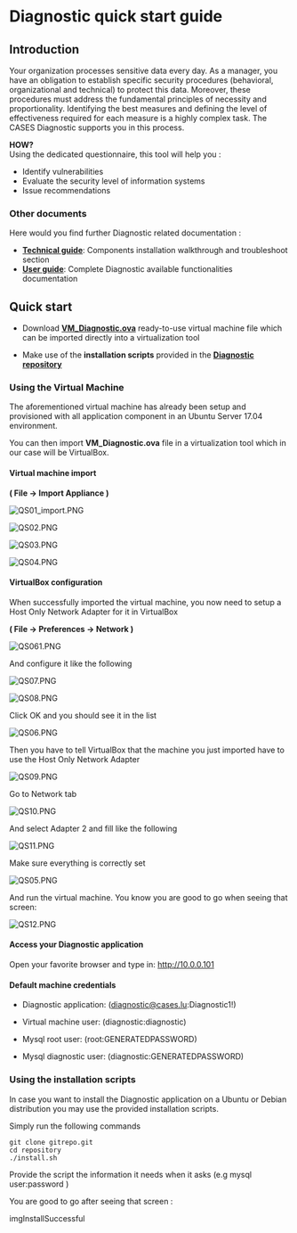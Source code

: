 Diagnostic quick start guide
============================

Introduction
------------

Your organization processes sensitive data every day. As a manager, you
have an obligation to establish specific security procedures
(behavioral, organizational and technical) to protect this data.
Moreover, these procedures must address the fundamental principles of
necessity and proportionality. Identifying the best measures and
defining the level of effectiveness required for each measure is a
highly complex task. The CASES Diagnostic supports you in this process.

**HOW?**  
Using the dedicated questionnaire, this tool will help you :

+ Identify vulnerabilities
+ Evaluate the security level of information systems
+ Issue recommendations

### Other documents

Here would you find further Diagnostic related documentation :
* [**Technical guide**](documentation/technicalguide): Components installation walkthrough and troubleshoot section
* [**User guide**](documentation/userguide): Complete Diagnostic available functionalities documentation

Quick start
-----------

-   Download [**VM\_Diagnostic.ova**](ovaFile) ready-to-use virtual machine file which can be imported directly into a virtualization tool

-   Make use of the **installation scripts** provided in the [**Diagnostic repository**](repoLink)

### Using the Virtual Machine

The aforementioned virtual machine has already been setup and
provisioned with all application component in an Ubuntu Server 17.04
environment.

You can then import **VM\_Diagnostic.ova** file in a virtualization tool
which in our case will be VirtualBox.

#### Virtual machine import

**( File → Import Appliance )**

![QS01\_import.PNG](documentation/quickstart/images/QS01_import.PNG)

![QS02.PNG](documentation/quickstart/images/QS02.PNG)

![QS03.PNG](documentation/quickstart/images/QS03.PNG)

![QS04.PNG](documentation/quickstart/images/QS04.PNG)

#### VirtualBox configuration

When successfully imported the virtual machine, you now need to setup a
Host Only Network Adapter for it in VirtualBox

**( File → Preferences → Network )**

![QS061.PNG](documentation/quickstart/images/QS061.PNG)

And configure it like the following

![QS07.PNG](documentation/quickstart/images/QS07.PNG)

![QS08.PNG](documentation/quickstart/images/QS08.PNG)

Click OK and you should see it in the list

![QS06.PNG](documentation/quickstart/images/QS06.PNG)

Then you have to tell VirtualBox that the machine you just imported have
to use the Host Only Network Adapter

![QS09.PNG](documentation/quickstart/images/QS09.PNG)

Go to Network tab

![QS10.PNG](documentation/quickstart/images/QS10.PNG)

And select Adapter 2 and fill like the following

![QS11.PNG](documentation/quickstart/images/QS11.PNG)

Make sure everything is correctly set

![QS05.PNG](documentation/quickstart/images/QS05.PNG)

And run the virtual machine. You know you are good to go when seeing
that screen:

![QS12.PNG](documentation/quickstart/images/QS12.PNG)

#### Access your Diagnostic application

Open your favorite browser and type in: <http://10.0.0.101>

#### Default machine credentials

* Diagnostic application: (<diagnostic@cases.lu>:Diagnostic1!)

* Virtual machine user: (diagnostic:diagnostic)

* Mysql root user: (root:GENERATEDPASSWORD)

* Mysql diagnostic user: (diagnostic:GENERATEDPASSWORD)

### Using the installation scripts

In case you want to install the Diagnostic application on a Ubuntu or
Debian distribution you may use the provided installation scripts.

Simply run the following commands

    git clone gitrepo.git
    cd repository
    ./install.sh

Provide the script the information it needs when it asks (e.g mysql
user:password )

You are good to go after seeing that screen :

imgInstallSuccessful
